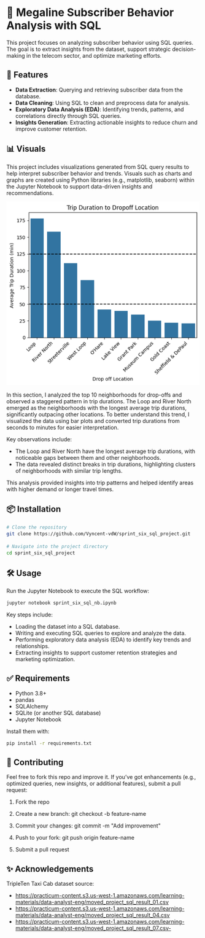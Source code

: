 # 📘 Megaline Subscriber Behavior Analysis with SQL
This project focuses on analyzing subscriber behavior using SQL queries. The goal is to extract insights from the dataset, support strategic decision-making in the telecom sector, and optimize marketing efforts.

## 🚀 Features
- **Data Extraction**: Querying and retrieving subscriber data from the database.
- **Data Cleaning**: Using SQL to clean and preprocess data for analysis.
- **Exploratory Data Analysis (EDA)**: Identifying trends, patterns, and correlations directly through SQL queries.
- **Insights Generation**: Extracting actionable insights to reduce churn and improve customer retention. 

## 📊 Visuals

This project includes visualizations generated from SQL query results to help interpret subscriber behavior and trends. Visuals such as charts and graphs are created using Python libraries (e.g., matplotlib, seaborn) within the Jupyter Notebook to support data-driven insights and recommendations. 

![alt text](image.png) 

In this section, I analyzed the top 10 neighborhoods for drop-offs and observed a staggered pattern in trip durations. The Loop and River North emerged as the neighborhoods with the longest average trip durations, significantly outpacing other locations. To better understand this trend, I visualized the data using bar plots and converted trip durations from seconds to minutes for easier interpretation.

Key observations include:
- The Loop and River North have the longest average trip durations, with noticeable gaps between them and other neighborhoods.
- The data revealed distinct breaks in trip durations, highlighting clusters of neighborhoods with similar trip lengths.

This analysis provided insights into trip patterns and helped identify areas with higher demand or longer travel times. 

## 📦 Installation

```bash
# Clone the repository
git clone https://github.com/Vyncent-vdW/sprint_six_sql_project.git

# Navigate into the project directory
cd sprint_six_sql_project
```

## 🛠️ Usage
Run the Jupyter Notebook to execute the SQL workflow:

```bash
jupyter notebook sprint_six_sql_nb.ipynb
``` 

Key steps include:

- Loading the dataset into a SQL database.
- Writing and executing SQL queries to explore and analyze the data.
- Performing exploratory data analysis (EDA) to identify key trends and relationships.
- Extracting insights to support customer retention strategies and marketing optimization.

## ✅ Requirements 
- Python 3.8+
- pandas
- SQLAlchemy
- SQLite (or another SQL database)
- Jupyter Notebook 

Install them with: 
```bash
pip install -r requirements.txt
``` 

## 🙋 Contributing
Feel free to fork this repo and improve it. If you’ve got enhancements (e.g., optimized queries, new insights, or additional features), submit a pull request:

1. Fork the repo

2. Create a new branch: git checkout -b feature-name

3. Commit your changes: git commit -m "Add improvement"

4. Push to your fork: git push origin feature-name

5. Submit a pull request 

## ✨ Acknowledgements 
TripleTen Taxi Cab dataset source: 

- https://practicum-content.s3.us-west-1.amazonaws.com/learning-materials/data-analyst-eng/moved_project_sql_result_01.csv
- https://practicum-content.s3.us-west-1.amazonaws.com/learning-materials/data-analyst-eng/moved_project_sql_result_04.csv 
- https://practicum-content.s3.us-west-1.amazonaws.com/learning-materials/data-analyst-eng/moved_project_sql_result_07.csv-